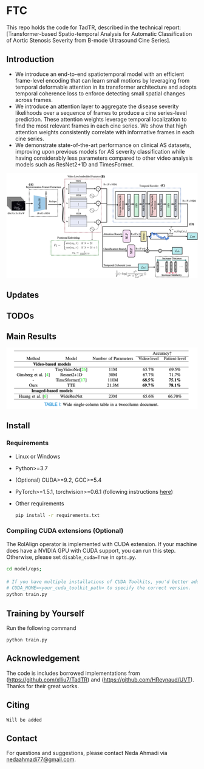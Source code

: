 # FTC
This repo holds the code for TadTR, described in the technical report:
[Transformer-based Spatio-temporal Analysis for
Automatic Classification of Aortic Stenosis
Severity from B-mode Ultrasound Cine Series].

## Introduction

 - We introduce an end-to-end spatiotemporal model with an efficient frame-level encoding that can learn small motions by leveraging from temporal deformable attention in its transformer architecture and adopts temporal coherence loss to enforce detecting small spatial changes across frames.
 - We introduce an attention layer to aggregate the disease severity likelihoods over a sequence of frames to produce a cine series-level prediction. These attention weights leverage temporal localization to find the most relevant frames in each cine series. We show that high attention weights consistently correlate with informative frames in each cine series.
 -  We demonstrate state-of-the-art performance on clinical AS datasets, improving upon previous models for AS severity classification while having considerably less parameters compared to other video analysis models such as ResNet2+1D and TimesFormer.

![](images/method.png "Architecture")

## Updates


## TODOs


## Main Results
![](images/result.png "Results")


## Install
### Requirements

* Linux or Windows
  
* Python>=3.7

* (Optional) CUDA>=9.2, GCC>=5.4
  
* PyTorch>=1.5.1, torchvision>=0.6.1 (following instructions [here](https://pytorch.org/))
  
* Other requirements
    ```bash
    pip install -r requirements.txt
    ```
### Compiling CUDA extensions (Optional)
The RoIAlign operator is implemented with CUDA extension.
If your machine does have a NVIDIA GPU with CUDA support, you can run this step. Otherwise, please set `disable_cuda=True` in `opts.py`.
```bash
cd model/ops;

# If you have multiple installations of CUDA Toolkits, you'd better add a prefix
# CUDA_HOME=<your_cuda_toolkit_path> to specify the correct version. 
python train.py 
```

## Training by Yourself
Run the following command
```
python train.py 
```


## Acknowledgement
The code is includes borrowed implementations from (https://github.com/xlliu7/TadTR) and (https://github.com/HReynaud/UVT). Thanks for their great works.

## Citing
```
Will be added
```

## Contact

For questions and suggestions, please contact Neda Ahmadi via nedaahmadi77@gmail.com.
